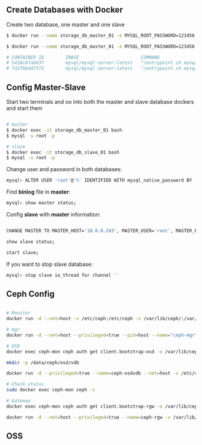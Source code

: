 ## Create Databases with Docker

Create two database, one master and one slave

```sh
$ docker run --name storage_db_master_01 -e MYSQL_ROOT_PASSWORD=123456 -d -p 3307:3306 mysql/mysql-server:latest

$ docker run --name storage_db_master_01 -e MYSQL_ROOT_PASSWORD=123456 -d -p 3308:3306 mysql/mysql-server:latest

# CONTAINER ID        IMAGE                       COMMAND                  CREATED              STATUS                        PORTS                               NAMES
# 5418cbfab63f        mysql/mysql-server:latest   "/entrypoint.sh mysq…"   About a minute ago   Up About a minute (healthy)   33060/tcp, 0.0.0.0:3308->3306/tcp   storage_db_slave_01
# fd2fb6dd7373        mysql/mysql-server:latest   "/entrypoint.sh mysq…"   2 minutes ago        Up 2 minutes (healthy)        33060/tcp, 0.0.0.0:3307->3306/tcp   storage_db_master_01
```

## Config Master-Slave

Start two terminals and oo into both the master and slave database dockers and start them

```sh

# master
$ docker exec -it storage_db_master_01 bash
$ mysql -u root -p

# slave
$ docker exec -it storage_db_slave_01 bash
$ mysql -u root -p
```

Change user and password in both databases:

```sh
mysql> ALTER USER 'root'@'%' IDENTIFIED WITH mysql_native_password BY '123456';
```

Find **binlog** file in **master**:

```sh
mysql> show master status;
```

Config **slave** with **master** information:

```sh

CHANGE MASTER TO MASTER_HOST='10.0.0.243', MASTER_USER='root', MASTER_PASSWORD='123456', MASTER_LOG_FILE='binlog.000005', MASTER_LOG_POS=0;

show slave status;

start slave;
```

If you want to stop slave database:

```sh
mysql> stop slave io_thread for channel ''
```

## Ceph Config

```sh

# Monitor
docker run -d --net=host -v /etc/ceph:/etc/ceph -v /var/lib/ceph/:/var/lib/ceph/ -v /var/log/ceph/:/var/log/ceph/ -e MON_IP=172.20.0.1 -e CEPH_PUBLIC_NETWORK=172.20.0.0/24 --name="ceph-mon" ceph/daemon mon

# mgr
docker run -d --net=host --privileged=true --pid=host --name="ceph-mgr" -v /etc/ceph:/etc/ceph -v /var/lib/ceph/:/var/lib/ceph/ ceph/daemon mgr

# OSD
docker exec ceph-mon ceph auth get client.bootstrap-osd -o /var/lib/ceph/bootstrap-osd/ceph.keyring

mkdir -p /data/ceph/osd/vdb

docker run -d --privileged=true --name=ceph-osdvdb --net=host -v /etc/ceph:/etc/ceph -v /var/lib/ceph/:/var/lib/ceph/ -v /data/ceph/osd/vdb:/var/lib/ceph/osd -e OSD_TYPE=directory -v /etc/localtime:/etc/localtime:ro ceph/daemon osd

# Check status
sudo docker exec ceph-mon ceph -s

# Gateway
docker exec ceph-mon ceph auth get client.bootstrap-rgw -o /var/lib/ceph/bootstrap-rgw/ceph.keyring

docker run -d --net=host --privileged=true --name=ceph-rgw -v /var/lib/ceph/:/var/lib/ceph/ -v /etc/ceph:/etc/ceph -v /etc/localtime:/etc/localtime:ro -e RGW_NAME=rgw0 ceph/daemon rgw

```

## OSS

